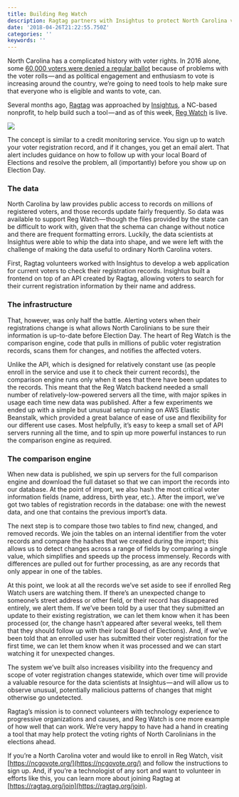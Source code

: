 ```yaml
---
title: Building Reg Watch
description: Ragtag partners with Insightus to protect North Carolina voters
date: '2018-04-26T21:22:55.750Z'
categories: ''
keywords: ''
---
```


North Carolina has a complicated history with voter rights. In 2016 alone, some [60,000 voters were denied a regular ballot](http://www.newsobserver.com/news/politics-government/state-politics/article115400748.html) because of problems with the voter rolls — and as political engagement and enthusiasm to vote is increasing around the country, we’re going to need tools to help make sure that everyone who is eligible and wants to vote, can.

Several months ago, [Ragtag](https://ragtag.org/) was approached by [Insightus](http://insight-us.org/), a NC-based nonprofit, to help build such a tool — and as of this week, [Reg Watch](https://ncgovote.org/) is live.

![](https://cdn-images-1.medium.com/max/800/1*Y4FgvXyklu6sfM2BjYTAqA.png)

The concept is similar to a credit monitoring service. You sign up to watch your voter registration record, and if it changes, you get an email alert. That alert includes guidance on how to follow up with your local Board of Elections and resolve the problem, all (importantly) before you show up on Election Day.

### The data

North Carolina by law provides public access to records on millions of registered voters, and those records update fairly frequently. So data was available to support Reg Watch — though the files provided by the state can be difficult to work with, given that the schema can change without notice and there are frequent formatting errors. Luckily, the data scientists at Insightus were able to whip the data into shape, and we were left with the challenge of making the data useful to ordinary North Carolina voters.

First, Ragtag volunteers worked with Insightus to develop a web application for current voters to check their registration records. Insightus built a frontend on top of an API created by Ragtag, allowing voters to search for their current registration information by their name and address.

### The infrastructure

That, however, was only half the battle. Alerting voters when their registrations change is what allows North Carolinians to be sure their information is up-to-date before Election Day. The heart of Reg Watch is the comparison engine, code that pulls in millions of public voter registration records, scans them for changes, and notifies the affected voters.

Unlike the API, which is designed for relatively constant use (as people enroll in the service and use it to check their current records), the comparison engine runs only when it sees that there have been updates to the records. This meant that the Reg Watch backend needed a small number of relatively-low-powered servers all the time, with major spikes in usage each time new data was published. After a few experiments we ended up with a simple but unusual setup running on AWS Elastic Beanstalk, which provided a great balance of ease of use and flexibility for our different use cases. Most helpfully, it’s easy to keep a small set of API servers running all the time, and to spin up more powerful instances to run the comparison engine as required.

### The comparison engine

When new data is published, we spin up servers for the full comparison engine and download the full dataset so that we can import the records into our database. At the point of import, we also hash the most critical voter information fields (name, address, birth year, etc.). After the import, we’ve got two tables of registration records in the database: one with the newest data, and one that contains the previous import’s data.

The next step is to compare those two tables to find new, changed, and removed records. We join the tables on an internal identifier from the voter records and compare the hashes that we created during the import; this allows us to detect changes across a range of fields by comparing a single value, which simplifies and speeds up the process immensely. Records with differences are pulled out for further processing, as are any records that only appear in one of the tables.

At this point, we look at all the records we’ve set aside to see if enrolled Reg Watch users are watching them. If there’s an unexpected change to someone’s street address or other field, or their record has disappeared entirely, we alert them. If we’ve been told by a user that they submitted an update to their existing registration, we can let them know when it has been processed (or, the change hasn’t appeared after several weeks, tell them that they should follow up with their local Board of Elections). And, if we’ve been told that an enrolled user has submitted their voter registration for the first time, we can let them know when it was processed and we can start watching it for unexpected changes.

The system we’ve built also increases visibility into the frequency and scope of voter registration changes statewide, which over time will provide a valuable resource for the data scientists at Insightus — and will allow us to observe unusual, potentially malicious patterns of changes that might otherwise go undetected.

Ragtag’s mission is to connect volunteers with technology experience to progressive organizations and causes, and Reg Watch is one more example of how well that can work. We’re very happy to have had a hand in creating a tool that may help protect the voting rights of North Carolinians in the elections ahead.

If you’re a North Carolina voter and would like to enroll in Reg Watch, visit [https://ncgovote.org/](https://ncgovote.org/) and follow the instructions to sign up. And, if you’re a technologist of any sort and want to volunteer in efforts like this, you can learn more about joining Ragtag at [https://ragtag.org/join](https://ragtag.org/join).
